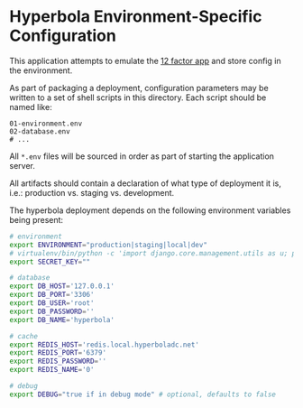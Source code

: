 # Hyperbola Environment-Specific Configuration

This application attempts to emulate the [12 factor app](http://12factor.net/config)
and store config in the environment.

As part of packaging a deployment, configuration parameters may be written to
a set of shell scripts in this directory. Each script should be named like:

```
01-environment.env
02-database.env
# ...
```

All `*.env` files will be sourced in order as part of starting the application
server.

All artifacts should contain a declaration of what type of deployment it is,
i.e.: production vs. staging vs. development.

The hyperbola deployment depends on the following environment variables being
present:

```sh
# environment
export ENVIRONMENT="production|staging|local|dev"
# virtualenv/bin/python -c 'import django.core.management.utils as u; print(u.get_random_secret_key())'
export SECRET_KEY=""

# database
export DB_HOST='127.0.0.1'
export DB_PORT='3306'
export DB_USER='root'
export DB_PASSWORD=''
export DB_NAME='hyperbola'

# cache
export REDIS_HOST='redis.local.hyperboladc.net'
export REDIS_PORT='6379'
export REDIS_PASSWORD=''
export REDIS_NAME='0'

# debug
export DEBUG="true if in debug mode" # optional, defaults to false
```
